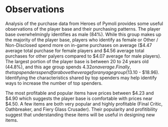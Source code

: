 # Observations
Analysis of the purchase data from Heroes of Pymoli provides some useful observations of the player base and their purchasing patterns. The player base overwhelmingly identifies as male (84%). While this group makes up the majority of the player base, players who identify as female or Other / Non-Disclosed spend more on in-game purchases on average ($4.47 average total purchase for female players and $4.56 average total purchases for other palyers compared to $4.07 average for male players). The largest portion of the player base is between 20 to 24 years old (44.8%), and this age group spends $4.32 on average. Finally, the top spenders spend far above the verage for any age group ($13.10 - $18.96). Identifying the characteristics shared by top spenders may help identify ways to increase the number of top spenders.

The most profitable and popular items have prices between $4.23 and $4.90 which suggests the player base is comfortable with prices near $4.50. A few items are both very popular and highly profitable (Final Critic, Oathbreaker, and Fiery Glass Crusader). Their popularity and profitibility suggest that understanding these items will be useful in designing new items.
